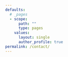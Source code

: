 ```yaml
---
defaults:
  # _pages
  - scope:
      path: ""
      type: pages
    values:
      layout: single
      author_profile: true
permalink: /contact/
---
```

